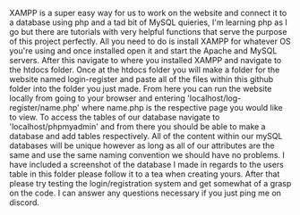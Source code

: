XAMPP is a super easy way for us to work on the website and connect it to a database using php and a tad bit of MySQL quieries, I'm learning php as I go but there are tutorials with very helpful functions that serve the purpose of this project perfectly.
All you need to do is install XAMPP for whatever OS you're using and once installed open it and start the Apache and MySQL servers.
After this navigate to where you installed XAMPP and navigate to the htdocs folder. 
Once at the htdocs folder you will make a folder for the website named login-register and paste all of the files within this github folder into the folder you just made.
From here you can run the website locally from going to your browser and entering 'localhost/log-register/name.php' where name.php is the respective page you would like to view.
To access the tables of our database navigate to 'localhost/phpmyadmin' and from there you should be able to make a database and add tables respectively.
All of the content within our mySQL databases will be unique however as long as all of our attributes are the same and use the same naming convention we should have no problems.
I have included a screenshot of the database I made in regards to the users table in this folder please follow it to a tea when creating yours.
After that please try testing the login/registration system and get somewhat of a grasp on the code. 
I can answer any questions necessary if you just ping me on discord. 

